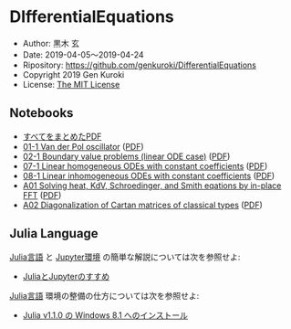 # DIfferentialEquations

* Author: 黒木 玄
* Date: 2019-04-05～2019-04-24
* Ripository: https://github.com/genkuroki/DifferentialEquations
* Copyright 2019 Gen Kuroki
* License: [The MIT License](https://opensource.org/licenses/MIT)

## Notebooks

* [すべてをまとめたPDF](https://genkuroki.github.io/documents/DifferentialEquations/DifferentialEquations.pdf)
* [01-1 Van der Pol oscillator](https://nbviewer.jupyter.org/github/genkuroki/DifferentialEquations/blob/master/01-1%20Van%20der%20Pol%20oscillator.ipynb)
([PDF](https://genkuroki.github.io/documents/DifferentialEquations/01-1%20Van%20der%20Pol%20oscillator.pdf))
* [02-1 Boundary value problems (linear ODE case)](https://nbviewer.jupyter.org/github/genkuroki/DifferentialEquations/blob/master/02-1%20Boundary%20value%20problems%20(linear%20ODE%20case).ipynb)
([PDF](https://genkuroki.github.io/documents/DifferentialEquations/02-1%20Boundary%20value%20problems%20(linear%20ODE%20case).pdf))
* [07-1 Linear homogeneous ODEs with constant coefficients](https://nbviewer.jupyter.org/github/genkuroki/DifferentialEquations/blob/master/07-1%20Linear%20homogeneous%20ODEs%20with%20constant%20coefficients.ipynb)
([PDF](https://genkuroki.github.io/documents/DifferentialEquations/07-1%20Linear%20homogeneous%20ODEs%20with%20constant%20coefficients.pdf))
* [08-1 Linear inhomogeneous ODEs with constant coefficients](https://nbviewer.jupyter.org/github/genkuroki/DifferentialEquations/blob/master/07-1%20Linear%20inhomogeneous%20ODEs%20with%20constant%20coefficients.ipynb)
([PDF](https://genkuroki.github.io/documents/DifferentialEquations/07-1%20Linear%20inhomogeneous%20ODEs%20with%20constant%20coefficients.pdf))
* [A01 Solving heat, KdV, Schroedinger, and Smith eqations by in-place FFT](https://nbviewer.jupyter.org/github/genkuroki/DifferentialEquations/blob/master/A01%20Solving%20heat%2C%20KdV%2C%20Schroedinger%2C%20and%20Smith%20eqations%20by%20in-place%20FFT.ipynb)
([PDF](https://genkuroki.github.io/documents/DifferentialEquations/A01%20Solving%20heat%2C%20KdV%2C%20Schroedinger%2C%20and%20Smith%20eqations%20by%20in-place%20FFT.pdf))
* [A02 Diagonalization of Cartan matrices of classical types](https://nbviewer.jupyter.org/github/genkuroki/DifferentialEquations/blob/master/A02%20Diagonalization%20of%20Cartan%20matrices%20of%20classical%20types.ipynb)
([PDF](https://genkuroki.github.io/documents/DifferentialEquations/A01%20Solving%20heat%2C%20KdV%2C%20Schroedinger%2C%20and%20Smith%20eqations%20by%20in-place%20FFT.pdf))

## Julia Language

[Julia言語](https://julialang.org/) と [Jupyter環境](https://jupyter.org/) の簡単な解説については次を参照せよ:

* [JuliaとJupyterのすすめ](https://nbviewer.jupyter.org/github/genkuroki/msfd28/blob/master/msfd28genkuroki.ipynb?flush_cached=true)

[Julia言語](https://julialang.org/) 環境の整備の仕方については次を参照せよ:

* [Julia v1.1.0 の Windows 8.1 へのインストール](https://nbviewer.jupyter.org/github/genkuroki/msfd28/blob/master/install.ipynb)